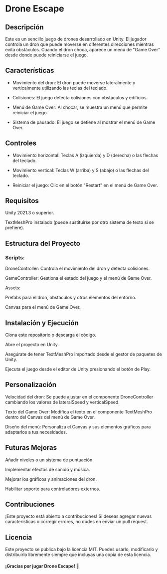 # Drone Escape

## Descripción

Este es un sencillo juego de drones desarrollado en Unity. El jugador controla un dron que puede moverse en diferentes direcciones mientras evita obstáculos. Cuando el dron choca, aparece un menú de "Game Over" desde donde puede reiniciarse el juego.

## Características

- Movimiento del dron: El dron puede moverse lateralmente y verticalmente utilizando las teclas del teclado.

- Colisiones: El juego detecta colisiones con obstáculos y edificios.

- Menú de Game Over: Al chocar, se muestra un menú que permite reiniciar el juego.

- Sistema de pausado: El juego se detiene al mostrar el menú de Game Over.

## Controles

- Movimiento horizontal: Teclas A (izquierda) y D (derecha) o las flechas del teclado.

- Movimiento vertical: Teclas W (arriba) y S (abajo) o las flechas del teclado.

- Reiniciar el juego: Clic en el botón "Restart" en el menú de Game Over.

## Requisitos

Unity 2021.3 o superior.

TextMeshPro instalado (puede sustituirse por otro sistema de texto si se prefiere).

## Estructura del Proyecto

### Scripts:

DroneController: Controla el movimiento del dron y detecta colisiones.

GameController: Gestiona el estado del juego y el menú de Game Over.

Assets:

Prefabs para el dron, obstáculos y otros elementos del entorno.

Canvas para el menú de Game Over.

## Instalación y Ejecución

Clona este repositorio o descarga el código.

Abre el proyecto en Unity.

Asegúrate de tener TextMeshPro importado desde el gestor de paquetes de Unity.

Ejecuta el juego desde el editor de Unity presionando el botón de Play.

## Personalización

Velocidad del dron: Se puede ajustar en el componente DroneController cambiando los valores de lateralSpeed y verticalSpeed.

Texto del Game Over: Modifica el texto en el componente TextMeshPro dentro del Canvas del menú de Game Over.

Diseño del menú: Personaliza el Canvas y sus elementos gráficos para adaptarlos a tus necesidades.

## Futuras Mejoras

Añadir niveles o un sistema de puntuación.

Implementar efectos de sonido y música.

Mejorar los gráficos y animaciones del dron.

Habilitar soporte para controladores externos.

## Contribuciones

¡Este proyecto está abierto a contribuciones! Si deseas agregar nuevas características o corregir errores, no dudes en enviar un pull request.

## Licencia

Este proyecto se publica bajo la licencia MIT. Puedes usarlo, modificarlo y distribuirlo libremente siempre que incluyas una copia de esta licencia.

#### ¡Gracias por jugar Drone Escape! 🚀